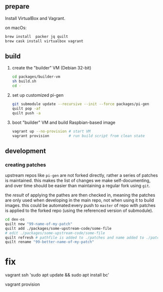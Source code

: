 ## prepare

Install VirtualBox and Vagrant.

on macOs:

```sh
brew install  packer jq quilt
brew cask install virtualbox vagrant
```

## build

1. create the "builder" VM (Debian 32-bit)

   ```sh
   cd packages/builder-vm
   sh build.sh
   cd -
   ```

4. set up customized pi-gen

   ```sh
   git submodule update --recursive --init --force packages/pi-gen
   quilt pop -af
   quilt push -a
   ```

3. boot "builder" VM and build Raspbian-based image

   ```sh
   vagrant up --no-provision # start VM
   vagrant provision         # run build script from clean state
   ```

## development

### creating patches

upstream repos like `pi-gen` are not forked directly,
rather a series of patches is maintained.
this makes the list of changes we make self-documenting,
and over time should be easier than maintaining a regular fork using `git`.

the *result* of applying the pathes are then checked in,
meaning the patches are only used when developing in the main repo,
not when using it to build images.
this could be automated:every push to `master` of repo with patches
is applied to the forked repo (using the referenced version of submodule).

```sh
cd dex-os
quilt new "99-name-of-my-patch"
quilt add ./packages/some-upstream-code/some-file
# edit ./packages/some-upstream-code/some-file
quilt refresh # pathfile is added to ./patches and name added to ./patches/series 
quilt rename "99-better-name-of-my-patch"
```


   # fix
   vagrant ssh 'sudo apt update && sudo apt install bc'

   vagrant provision
   ```
